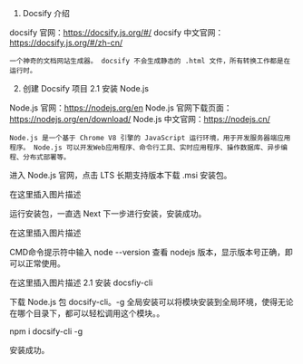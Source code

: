1. Docsify 介绍

docsify 官网：https://docsify.js.org/#/ docsify 中文官网：https://docsify.js.org/#/zh-cn/

    一个神奇的文档网站生成器。 docsify 不会生成静态的 .html 文件，所有转换工作都是在运行时。

2. 创建 Docsify 项目
2.1 安装 Node.js

Node.js 官网：https://nodejs.org/en Node.js 官网下载页面：https://nodejs.org/en/download/ Node.js 中文官网：https://nodejs.cn/

    Node.js 是一个基于 Chrome V8 引擎的 JavaScript 运行环境，用于开发服务器端应用程序。 Node.js 可以开发Web应用程序、命令行工具、实时应用程序、操作数据库、异步编程、分布式部署等。

进入 Node.js 官网，点击 LTS 长期支持版本下载 .msi 安装包。

在这里插入图片描述

运行安装包，一直选 Next 下一步进行安装，安装成功。

在这里插入图片描述

CMD命令提示符中输入 node --version 查看 nodejs 版本，显示版本号正确，即可以正常使用。

在这里插入图片描述
2.1 安装 docsfiy-cli

下载 Node.js 包 docsify-cli。-g 全局安装可以将模块安装到全局环境，使得无论在哪个目录下，都可以轻松调用这个模块。。

npm i docsify-cli -g

安装成功。